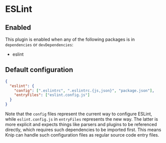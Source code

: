 # ESLint

## Enabled

This plugin is enabled when any of the following packages is in `dependencies` or `devDependencies`:

- eslint

## Default configuration

```json
{
  "eslint": {
    "config": [".eslintrc", ".eslintrc.{js,json}", "package.json"],
    "entryFiles": ["eslint.config.js"]
  }
}
```

Note that the `config` files represent the current way to configure ESLint, while `eslint.config.js` in `entryFiles`
represents the new way. The latter is more explicit and expects things like parsers and plugins to be referenced
directly, which requires such dependencies to be imported first. This means Knip can handle such configuration files as
regular source code entry files.
